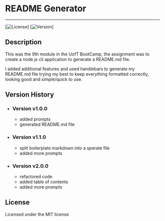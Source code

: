 # README Generator
---
[![License](https://img.shields.io/badge/License-MIT-yellow.svg)] [![Version](https://img.shields.io/badge/Version-2.0.0-blue.svg)]

## Description
This was the 9th module in the UofT BootCamp, the assignment was
to create a node.js cli application to generate a README.md file.

I added additional features and used handlebars to generate
my README.md file trying my best to keep everything formatted correctly,
looking good and simple/quick to use.

## Version History
- ### Version v1.0.0
	- added prompts
	- generated README.md file

- ### Version v1.1.0
	- split boilerplate markdown into a sperate file
	- added more prompts

- ### Version v2.0.0
	- refactored code
	- added table of contents
	- added more prompts

## License
Licensed under the MIT license

